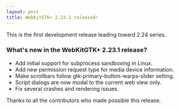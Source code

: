```yaml
---
layout: post
title: WebKitGTK+ 2.23.1 released!
---
```


This is the first development release leading toward 2.24 series.

### What's new in the WebKitGTK+ 2.23.1 release?

 - Add initial support for subprocess sandboxing in Linux.
 - Add new permission request type for media device information.
 - Make scrollbars follow gtk-primary-button-warps-slider setting.
 - Script dialogs are now modal to the current web view only.
 - Fix several crashes and rendering issues.

Thanks to all the contributors who made possible this release.

